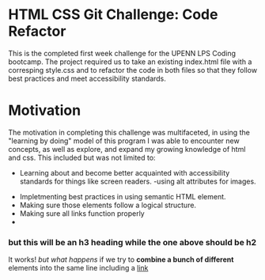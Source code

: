 #  **HTML CSS Git Challenge: Code Refactor**

This is the completed first week challenge for the UPENN LPS Coding bootcamp.  The project required us to take an existing index.html file with a corresping style.css and to refactor the code in both files so that they follow best practices and meet accessibility standards.  

# **Motivation**

The motivation in completing this challenge was multifaceted, in using the "learning by doing" model of this program I was able to encounter new concepts, as well as explore, and expand my growing knowledge of html and css. This included but was not limited to:
- Learning about and become better acquainted with accessibility standards for things like screen readers.
 -using alt attributes for images.
*  Impletmenting best practices in using semantic HTML element.
  *  Making sure those elements follow a logical structure.
  *  Making sure all links function properly
*  

###  but this will be an h3 heading while the one above should be h2

It works!  *but what happens* if we try to __combine a bunch of different__ elements into the same line including a [link](http://www.google.com)  
